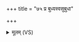 +++
title = "७५ प्र बुध्यस्वसुबुधा"

+++
<details><summary>मूलम् (VS)</summary>

प्र बु॑ध्यस्वसु॒बुधा॒ बुध्य॑माना दीर्घायु॒त्वाय॑ श॒तशा॑रदाय। गृ॒हान्ग॑च्छ गृ॒हप॑त्नी॒यथासो॑ दी॒र्घं त॒ आयुः॑ सवि॒ता कृ॑णोतु ॥
</details>